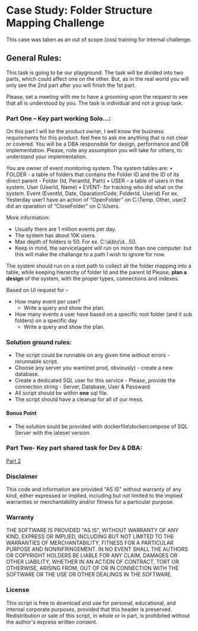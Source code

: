 # Case Study: Folder Structure Mapping Challenge
This case was taken as an out of scope (oos) training for internal challenge.

## General Rules:
This task is going to be our playground.
The task will be divided into two parts, which could affect one on the other. 
But, as in the real world you will only see the 2nd part after you will finish the 1st part.

Please, set a meeting with me to have a grooming upon the request to see that all is understood by you.
The task is individual and not a group task.

### Part One – Key part working Solo…:
On this part I will be the product owner, I well know the business requirements for this product. feel free to ask me anything that is not clear or covered.
You will be a DBA responsible for design, performance and DB implementation.
Please, note any assumption you will take for others, to understand your implementation.

You are owner of event monitoring system.
The system tables are:
*•*	FOLDER - a table of folders that contains the Folder ID and the ID of its direct parent - Folder (Id, PerantId, Path)
*•*	USER – a table of users in the system. User (UserId, Name)
*•*	EVENT- for tracking who did what on the system. Event (EventId, Date, OparationCode, FolderId, Userid)
For ex. Yesterday user1 have an action of “OpenFolder” on C:\Temp.
	Other, user2 did an oparation of “CloseFolder” on C:\Users.

More information:
- Usually there are 1 million events per day. 
- The system has about 10K users.
- Max depth of folders is 50.  For ex. C:\a\b\c\d\...50.
- Keep in mind, the service\agent will run on more than one computer. but this will make the challange to a path I wish to ignore for now.

The system should run on a root path to collect all the folder mapping into a table, while keeping hierarchy of folder Id and the parent Id
Please, **plan a design** of the system, with the proper types, connections and indexes.

Based on UI request for – 
- How many event per user?
	- Write a query and show the plan.
- How many events a user have based on a specific root folder (and it sub folders) on a specific day
	- Write a query and show the plan.

### Solution ground rules:
- The script could be runnable on any given time without errors - rerunnable script.
- Choose any server you want(not prod, obviously) - create a new database.
- Create a dedicated SQL user for this service - Please, provide the connection string - Server, Database, User & Passward.
- All script should be within **one** sql file.
- The script should have a cleanup for all of our mess.

#### Bonus Point
- The solution sould be provided with dockerfile\dockercompose of SQL Server with the lateset version.

### Part Two- Key part shared task for Dev & DBA:
[Part 2](https://github.com/crs2007/FolderStructureChallenge/Part2.md)

### Disclaimer
This code and information are provided "AS IS" without warranty of any kind, either expressed or implied, including but not limited to the implied warranties or merchantability and/or fitness for a particular purpose.  

### Warranty
THE SOFTWARE IS PROVIDED "AS IS", WITHOUT WARRANTY OF ANY KIND, EXPRESS OR IMPLIED, INCLUDING BUT NOT LIMITED TO THE WARRANTIES OF MERCHANTABILITY, FITNESS FOR A PARTICULAR PURPOSE AND NONINFRINGEMENT. IN NO EVENT SHALL THE AUTHORS OR COPYRIGHT HOLDERS BE LIABLE FOR ANY CLAIM, DAMAGES OR OTHER LIABILITY, WHETHER IN AN ACTION OF CONTRACT, TORT OR OTHERWISE, ARISING FROM, OUT OF OR IN CONNECTION WITH THE SOFTWARE OR THE USE OR OTHER DEALINGS IN THE SOFTWARE.

### License
This script is free to download and use for personal, educational, and internal corporate purposes, provided that this header is preserved. 
Redistribution or sale of this script, in whole or in part, is prohibited without the author's express written consent.
